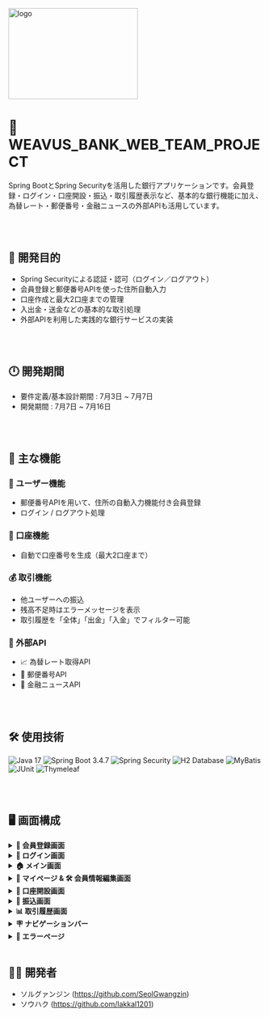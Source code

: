 
<img width="256" height="180" alt="logo" src="https://github.com/user-attachments/assets/d5d2816b-f148-444c-b8eb-cf5b9405aa3a" /><br>

# 💸 WEAVUS_BANK_WEB_TEAM_PROJECT

Spring BootとSpring Securityを活用した銀行アプリケーションです。会員登録・ログイン・口座開設・振込・取引履歴表示など、基本的な銀行機能に加え、為替レート・郵便番号・金融ニュースの外部APIも活用しています。

<br><br>

## 🎯 開発目的

- Spring Securityによる認証・認可（ログイン／ログアウト）
- 会員登録と郵便番号APIを使った住所自動入力
- 口座作成と最大2口座までの管理
- 入出金・送金などの基本的な取引処理
- 外部APIを利用した実践的な銀行サービスの実装

<br><br>

## 🕛 開発期間

- 要件定義/基本設計期間 : 7月3日 ~ 7月7日
- 開発期間 : 7月7日 ~ 7月16日

<br><br>

## 🧩 主な機能

### 👤 ユーザー機能
- 郵便番号APIを用いて、住所の自動入力機能付き会員登録
- ログイン / ログアウト処理

### 🏦 口座機能
- 自動で口座番号を生成（最大2口座まで）

### 💰 取引機能
- 他ユーザーへの振込
- 残高不足時はエラーメッセージを表示
- 取引履歴を「全体」「出金」「入金」でフィルター可能

### 🔗 外部API
- 📈 為替レート取得API  
- 🏣 郵便番号API  
- 📰 金融ニュースAPI

<br><br>

## 🛠 使用技術

![Java 17](https://img.shields.io/badge/Java-17-007396?logo=java&logoColor=white)
![Spring Boot 3.4.7](https://img.shields.io/badge/Spring_Boot-3.4.7-6DB33F?logo=springboot&logoColor=white)
![Spring Security](https://img.shields.io/badge/Spring_Security-6DB33F?logo=springsecurity&logoColor=white)
![H2 Database](https://img.shields.io/badge/H2-Database-blue?logo=h2&logoColor=white)
![MyBatis](https://img.shields.io/badge/MyBatis-DB1F29?logo=mybatis&logoColor=white)
![JUnit](https://img.shields.io/badge/JUnit-25A162?logo=junit&logoColor=white)
![Thymeleaf](https://img.shields.io/badge/Thymeleaf-005F0F?logo=thymeleaf&logoColor=white)

<br><br>


## 🖥 画面構成

<details>
<summary><strong>📝 会員登録画面</strong></summary>
<br>
<table>
<thead>
<tr>
<th style="text-align: center;">ケース</th>
<th>説明</th>
<th style="text-align: center;">スクリーンショット</th>
</tr>
</thead>
<tbody>
<tr>
<td style="text-align: center;">✅ <strong>成功</strong></td>
<td>会員登録に成功した場合</td>
<td style="text-align: center;"><img src="https://github.com/user-attachments/assets/9168273b-1659-4735-bdfa-74a1b40b2a4e" width="450" /></td>
</tr>
<tr>
<td style="text-align: center;">❌ <strong>失敗</strong></td>
<td>必須項目が未入力、または郵便番号が存在しない場合</td>
<td style="text-align: center;"><img src="https://github.com/user-attachments/assets/9dea7698-a73f-4759-a99c-2212176bbd22" width="450" /></td>
</tr>
<tr>
<td style="text-align: center;">📄 <strong>設計書</strong></td>
<td colspan="2"><a href="https://docs.google.com/spreadsheets/d/1Oux5XXHSU-IN-z_ANuXZMDzC9TcMDJfK3prxNJUfHBw/edit?gid=0#gid=0">Google Sheetで詳細を確認</a></td>
</tr>
</tbody>
</table>
</details>

<details>
<summary><strong>🔐 ログイン画面</strong></summary>
<br>
<table>
<thead>
<tr>
<th style="text-align: center;">ケース</th>
<th>説明</th>
<th style="text-align: center;">スクリーンショット</th>
</tr>
</thead>
<tbody>
<tr>
<td style="text-align: center;">✅ <strong>成功</strong></td>
<td>ログインに成功した場合</td>
<td style="text-align: center;"><img src="https://github.com/user-attachments/assets/604c81bd-b785-4ac2-bd0a-550f764740b3" width="450" /></td>
</tr>
<tr>
<td style="text-align: center;">❌ <strong>失敗</strong></td>
<td>IDまたはパスワードが一致しない場合</td>
<td style="text-align: center;"><img src="https://github.com/user-attachments/assets/ad69c9b4-0433-42c6-a9be-6763996a3e7c" width="450" /></td>
</tr>
<tr>
<td style="text-align: center;">📄 <strong>設計書</strong></td>
<td colspan="2"><a href="https://docs.google.com/spreadsheets/d/1SXXUprHHZidPBEh9RtzKgrSBP-abRFdkofEKEnj3xvQ/edit?gid=0#gid=0">Google Sheetで詳細を確認</a></td>
</tr>
</tbody>
</table>
</details>

<details>
<summary><strong>🏠 メイン画面</strong></summary>
<br>
<table>
<thead>
<tr>
<th style="text-align: center;">スクリーンショット</th>
<th style="text-align: center;">設計書</th>
</tr>
</thead>
<tbody>
<tr>
<td style="text-align: center;"><img src="https://github.com/user-attachments/assets/0011a3bb-fc24-4258-afa0-6e52f2ce0917" width="450" /></td>
<td style="text-align: center;"><a href="https://docs.google.com/spreadsheets/d/1uzQ8i2kqknaoUJi-BggIRW7yA344FJKcZH_Uu5QwaFs/edit?gid=62595112#gid=62595112">Google Sheetで確認</a></td>
</tr>
</tbody>
</table>
</details>

<details>
<summary><strong>👤 マイページ & 🛠️ 会員情報編集画面</strong></summary>
<br>
<table>
<thead>
<tr>
<th style="text-align: center;">画面</th>
<th style="text-align: center;">スクリーンショット</th>
<th style="text-align: center;">設計書</th>
</tr>
</thead>
<tbody>
<tr>
<td style="text-align: center;"><strong>マイページ</strong></td>
<td style="text-align: center;"><img src="https://github.com/user-attachments/assets/c4f46cbd-8ad0-4238-a564-17aa6e5e6e83" width="450" /></td>
<td style="text-align: center;"><a href="https://docs.google.com/spreadsheets/d/1rhVuuzdr6RTq3veOHmWOSELFM8Xt2p_jSyAzWE9FEko/edit?gid=0#gid=0">Google Sheetで確認</a></td>
</tr>
<tr>
<td style="text-align: center;"><strong>情報編集画面</strong></td>
<td style="text-align: center;"><img src="https://github.com/user-attachments/assets/4c4a6856-8a30-4273-91eb-1928bf97f8fe" width="450" /></td>
<td style="text-align: center;"><a href="https://docs.google.com/spreadsheets/d/1Ie9tur_m7OD7j4M5gyH5azxpBaX7AYuRgJ3Ped8Xq_c/edit?gid=0#gid=0">Google Sheetで確認</a></td>
</tr>
</tbody>
</table>
</details>

<details>
<summary><strong>🏦 口座開設画面</strong></summary>
<br>
<table>
<thead>
<tr>
<th style="text-align: center;">ケース</th>
<th>説明</th>
<th style="text-align: center;">スクリーンショット</th>
</tr>
</thead>
<tbody>
<tr>
<td style="text-align: center;">✅ <strong>成功</strong></td>
<td>口座開設に成功した場合</td>
<td style="text-align: center;"><img src="https://github.com/user-attachments/assets/276bde02-efa1-4bf2-8885-7b34576ee979" width="450" /></td>
</tr>
<tr>
<td style="text-align: center;">❌ <strong>失敗</strong></td>
<td>パスワードの入力ミスなど、入力情報が正しくない場合</td>
<td style="text-align: center;"><img src="https://github.com/user-attachments/assets/3adc9065-02a3-45f2-ae53-961e10aa6f00" width="450" /></td>
</tr>
<tr>
<td style="text-align: center;">❌ <strong>失敗</strong></td>
<td>保有口座がすでに2つある場合</td>
<td style="text-align: center;"><img src="https://github.com/user-attachments/assets/261abf74-f30f-417b-bfaa-05a7e467bf43" width="450" /></td>
</tr>
<tr>
<td style="text-align: center;">📄 <strong>設計書</strong></td>
<td colspan="2"><a href="https://docs.google.com/spreadsheets/d/1A85k9rVbdjujobfqciOWPuYqS2uYYHyKKf7av-CmGOs/edit?gid=0#gid=0">Google Sheetで詳細を確認</a></td>
</tr>
</tbody>
</table>
</details>

<details>
<summary><strong>💸 振込画面</strong></summary>
<br>
<table>
<thead>
<tr>
<th style="text-align: center;">ケース</th>
<th>説明</th>
<th style="text-align: center;">スクリーンショット</th>
</tr>
</thead>
<tbody>
<tr>
<td style="text-align: center;">✅ <strong>成功</strong></td>
<td>振込に成功した場合</td>
<td style="text-align: center;"><img src="https://github.com/user-attachments/assets/75104176-7e79-4d68-9b90-f987da8911b5" width="450" /></td>
</tr>
<tr>
<td style="text-align: center;">❌ <strong>失敗</strong></td>
<td>残高が不足している場合</td>
<td style="text-align: center;"><img src="https://github.com/user-attachments/assets/6f1786af-a4c1-4e83-9247-93d2540a70a6" width="450" /></td>
</tr>
<tr>
<td style="text-align: center;">❌ <strong>失敗</strong></td>
<td>振込先口座番号が間違っている場合</td>
<td style="text-align: center;"><img src="https://github.com/user-attachments/assets/6ee49404-54bc-4120-b015-9a4d805e7330" width="450" /></td>
</tr>
<tr>
<td style="text-align: center;">❌ <strong>失敗</strong></td>
<td>口座のパスワードが間違っている場合</td>
<td style="text-align: center;"><img src="https://github.com/user-attachments/assets/0a9eb2f1-1df1-433b-bd01-3660cb5c796e" width="450" /></td>
</tr>
<tr>
<td style="text-align: center;">📄 <strong>設計書</strong></td>
<td colspan="2"><a href="https://docs.google.com/spreadsheets/d/1TUS2qzg7EEWoNS2kyuT1P0upgMGd7rN-N7HLVI2nfgo/edit?gid=0#gid=0">Google Sheetで詳細を確認</a></td>
</tr>
</tbody>
</table>
</details>

<details>
<summary><strong>📊 取引履歴画面</strong></summary>
<br>
<table>
<thead>
<tr>
<th style="text-align: center;">スクリーンショット</th>
<th style="text-align: center;">設計書</th>
</tr>
</thead>
<tbody>
<tr>
<td style="text-align: center;"><img src="https://github.com/user-attachments/assets/17b107b7-b7a3-4796-84de-1d443b311ea2" width="450" /></td>
<td style="text-align: center;"><a href="https://docs.google.com/spreadsheets/d/1Mizwa1XWfeLWeNwP_A-yFE1o5EnixtR3CLz3_6DUn9s/edit?gid=0#gid=0">Google Sheetで確認</a></td>
</tr>
</tbody>
</table>
</details>

<details>
<summary><strong>🪧 ナビゲーションバー</strong></summary>
<br>
<table>
<thead>
<tr>
<th style="text-align: center;">ログイン状態</th>
<th style="text-align: center;">ログアウト状態</th>
<th style="text-align: center;">設計書</th>
</tr>
</thead>
<tbody>
<tr>
<td style="text-align: center;"><img src="https://github.com/user-attachments/assets/d311f8d0-bb0b-4469-b067-a43118fc5700" width="450" /></td>
<td style="text-align: center;"><img src="https://github.com/user-attachments/assets/e4cfff9d-af2a-4681-a8fc-2aa5579080fb" width="450" /></td>
<td style="text-align: center;"><a href="https://docs.google.com/spreadsheets/d/1CFtX6bLJUVxWQFGSjU5B5cPnsnZKP-GiGaxRqmP4Lbk/edit?gid=0#gid=0">Google Sheetで確認</a></td>
</tr>
</tbody>
</table>
</details>

<details>
<summary><strong>🚫 エラーページ</strong></summary>
<br>
<table>
<thead>
<tr>
<th style="text-align: center;">スクリーンショット</th>
</tr>
</thead>
<tbody>
<tr>
<td style="text-align: center;"><img src="https://github.com/user-attachments/assets/d4865e44-689b-4155-b08c-724dcaacded3" width="450" /></td>
</tr>
</tbody>
</table>
</details>

<br>


## 🤜🤛 開発者
- ソルグァンジン (https://github.com/SeolGwangzin)
- ソウハク (https://github.com/lakkal1201)
